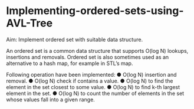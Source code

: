 # Implementing-ordered-sets-using-AVL-Tree

Aim: Implement ordered set with suitable data structure.

An ordered set is a common data structure that supports O(log N) lookups, insertions
and removals. Ordered set is also sometimes used as an alternative to a hash map, for
example in STL’s map.

Following operation have been implemented:
● O(log N) insertion and removal.
● O(log N) check if contains a value.
● O(log N) to find the element in the set closest to some value.
● O(log N) to find k-th largest element in the set.
● O(log N) to count the number of elements in the set whose values fall into a
given range.
